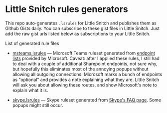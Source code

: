 # Little Snitch rules generators

This repo auto-generates `.lsrules` for Little Snitch and publishes them as Github Gists daily. You can subscribe to these gist files in Little Snitch. Just add the raw gist urls listed below as subscriptions to your Little Snitch.

List of generated rule files

* [msteams.lsrules](https://gist.githubusercontent.com/maxim/2ae0a2b68bb6ae053ee0a72e57e4e34d/raw/msteams.lsrules) — Microsoft Teams ruleset generated from [endpoint lists](https://endpoints.office.com/endpoints/worldwide?clientrequestid=d61270c3-85db-4d9c-876d-daa00ca97583&ServiceAreas=Skype) provided by Microsoft. Caveat: after I applied these rules, I still had to deal with a couple of additional Sharepoint endpoints, not sure why, but hopefully this eliminates most of the annoying popups without allowing all outgoing connections. Microsoft marks a bunch of endpoints as "optional" and provides a note explaining what they are. Little Snitch will ask you about allowing these routes, and show Microsoft's note to explain what it is.

* [skype.lsrules](https://gist.githubusercontent.com/maxim/48753f090f99f21e6091a62e0b56311e/raw/skype.lsrules) — Skype ruleset generated from [Skype's FAQ page](https://support.skype.com/en/faq/FA148/which-ports-need-to-be-open-to-use-skype-on-desktop). Some popups might still occur.
